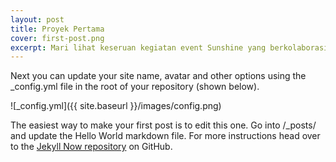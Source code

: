 ```yaml
---
layout: post
title: Proyek Pertama 
cover: first-post.png
excerpt: Mari lihat keseruan kegiatan event Sunshine yang berkolaborasi dengan berbagai mahasiswa luar negeri!
---
```


Next you can update your site name, avatar and other options using the _config.yml file in the root of your repository (shown below).

![_config.yml]({{ site.baseurl }}/images/config.png)

The easiest way to make your first post is to edit this one. Go into /_posts/ and update the Hello World markdown file. For more instructions head over to the [Jekyll Now repository](https://github.com/barryclark/jekyll-now) on GitHub.

